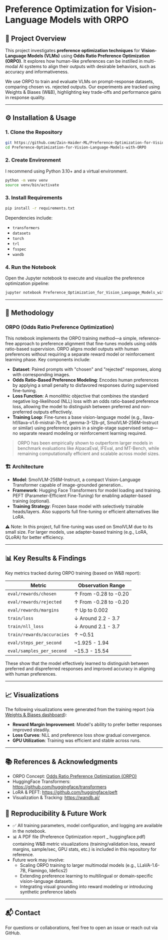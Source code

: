 # Preference Optimization for Vision-Language Models with ORPO

## 🧠 Project Overview

This project investigates **preference optimization techniques** for **Vision-Language Models (VLMs)** using **Odds Ratio Preference Optimization (ORPO)**. It explores how human-like preferences can be instilled in multi-modal AI systems to align their outputs with desirable behaviors, such as accuracy and informativeness.

We use ORPO to train and evaluate VLMs on prompt-response datasets, comparing chosen vs. rejected outputs. Our experiments are tracked using Weights & Biases (W&B), highlighting key trade-offs and performance gains in response quality.

---

## ⚙️ Installation & Usage

### 1. Clone the Repository
```bash
git https://github.com/Zain-Haider-ML/Preference-Optimization-for-Vision-Language-Models-with-ORPO.git
cd Preference-Optimization-for-Vision-Language-Models-with-ORPO
```

### 2. Create Environment
I recommend using Python 3.10+ and a virtual environment.
```bash
python -m venv venv
source venv/bin/activate
```

### 3. Install Requirements
```bash
pip install -r requirements.txt
```

Dependencies include:
- `transformers`
- `datasets`
- `torch`
- `trl`
- `fsspec`
- `wandb`

### 4. Run the Notebook
Open the Jupyter notebook to execute and visualize the preference optimization pipeline:
```bash
jupyter notebook Preference_Optimization_for_Vision_Language_Models_with_ORPO.ipynb
```

---

## 📘 Methodology

### ORPO (Odds Ratio Preference Optimization)

This notebook implements the ORPO training method—a simple, reference-free approach to preference alignment that fine-tunes models using odds ratio-based supervision. ORPO aligns model outputs with human preferences without requiring a separate reward model or reinforcement learning phase.
Key components include:
- **Dataset**: Paired prompts with "chosen" and "rejected" responses, along with corresponding images.
- **Odds Ratio-Based Preference Modeling**: Encodes human preferences by applying a small penalty to disfavored responses during supervised fine-tuning.
- **Loss Function**: A monolithic objective that combines the standard negative log-likelihood (NLL) loss with an odds ratio-based preference loss, allowing the model to distinguish between preferred and non-preferred outputs effectively.
- **Training Loop**: Fine-tunes a base vision-language model (e.g., llava-hf/llava-v1.6-mistral-7b-hf, gemma-3-12b-pt, SmolVLM-256M-Instruct or similar) using preference pairs in a single-stage supervised setup—no separate reward modeling or reinforcement learning required.

> ORPO has been empirically shown to outperform larger models in benchmark evaluations like AlpacaEval, IFEval, and MT-Bench, while remaining computationally efficient and scalable across model sizes.

### 🏗️ Architecture 
- **Model**: SmolVLM-256M-Instruct, a compact Vision-Language Transformer capable of image-grounded generation..
- **Framework**: Hugging Face Transformers for model loading and training. PEFT (Parameter-Efficient Fine-Tuning) for enabling adapter-based training (optional).
- **Training Strategy**: Frozen base model with selectively trainable heads/layers. Also supports full fine-tuning or efficient alternatives like LoRA.

⚠️ Note: In this project, full fine-tuning was used on SmolVLM due to its small size. For larger models, use adapter-based training (e.g., LoRA, QLoRA) for better efficiency.

---

## 📊 Key Results & Findings

Key metrics tracked during ORPO training (based on W&B report):

| Metric                         | Observation Range     |
|-------------------------------|------------------------|
| `eval/rewards/chosen`         | ↑ From -0.28 to -0.20 |
| `eval/rewards/rejected`       | ↑ From -0.28 to -0.20 |
| `eval/rewards/margins`        | ↑ Up to 0.002         |
| `train/loss`                  | ↓ Around 2.2 - 3.7     |
| `train/nll_loss`              | ↓ Around 2.1 - 3.7     |
| `train/rewards/accuracies`    | ↑ ~0.51               |
| `eval/steps_per_second`       | ~1.925 - 1.94          |
| `eval/samples_per_second`     | ~15.3 - 15.54          |

These show that the model effectively learned to distinguish between preferred and dispreferred responses and improved accuracy in aligning with human preferences.

---

## 📈 Visualizations

The following visualizations were generated from the training report (via [Weights & Biases dashboard](https://api.wandb.ai/links/zaynhyder15-brandenburgische-technische-universit-t-cott/lhwdtu0l)):

- **Reward Margin Improvement**: Model's ability to prefer better responses improved steadily.
- **Loss Curves**: NLL and preference loss show gradual convergence.
- **GPU Utilization**: Training was efficient and stable across runs.

---

## 📚 References & Acknowledgments

- ORPO Concept: [Odds Ratio Preference Optimization (ORPO)](https://huggingface.co/docs/trl/main/en/orpo_trainer)
- HuggingFace Transformers: https://github.com/huggingface/transformers
- LoRA & PEFT: https://github.com/huggingface/peft
- Visualization & Tracking: https://wandb.ai/


## 🔁 Reproducibility & Future Work

- ✅ All training parameters, model configuration, and logging are available in the notebook.
- 📊 A PDF file (Preference Optimization report _ huggingface.pdf) containing W&B metric visualizations (training/validation loss, reward margins, sample/sec, GPU stats, etc.) is included in this repository for reference.
- Future work may involve:
  - Scaling ORPO training to larger multimodal models (e.g., LLaVA-1.6-7B, Flamingo, Idefics2)
  - Extending preference learning to multilingual or domain-specific vision-language datasets.
  - Integrating visual grounding into reward modeling or introducing synthetic preference labels

---

## 📬 Contact

For questions or collaborations, feel free to open an issue or reach out via GitHub.
